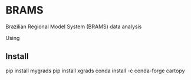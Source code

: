 # BRAMS
Brazilian Regional Model System (BRAMS) data analysis

Using 

## Install

pip install mygrads
pip install xgrads
conda install -c conda-forge cartopy
